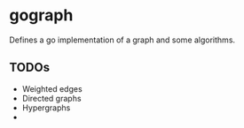 # gograph

Defines a go implementation of a graph and some algorithms.

## TODOs

* Weighted edges
* Directed graphs
* Hypergraphs
* 

